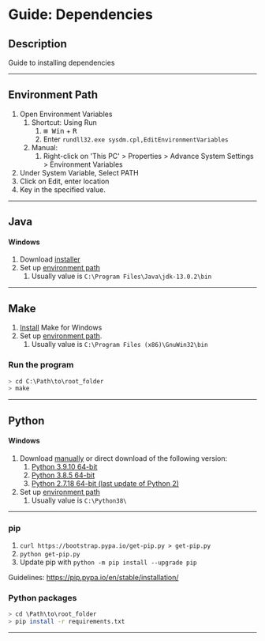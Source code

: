# Guide: Dependencies

## Description
Guide to installing dependencies

-----
## Environment Path

1. Open Environment Variables
    1. Shortcut: Using Run
        1. <kbd>⊞ Win</kbd> + <kbd>R</kbd>
        2. Enter `rundll32.exe sysdm.cpl,EditEnvironmentVariables`
    2. Manual: 
        1. Right-click on 'This PC' > Properties > Advance System Settings > Environment Variables
2. Under System Variable, Select PATH
3. Click on Edit, enter location
4. Key in the specified value.

-----
## Java
#### Windows
1. Download [installer](https://www.oracle.com/java/technologies/downloads)
2. Set up [environment path](https://github.com/xfortisfye/303-see-other/blob/main/dependencies.md#environment-path)
    1. Usually value is `C:\Program Files\Java\jdk-13.0.2\bin`

-----
## Make
1. [Install](https://sourceforge.net/projects/gnuwin32/files/make/3.81/make-3.81.exe/download?use_mirror=nchc&download=) Make for Windows
2. Set up [environment path](https://github.com/xfortisfye/303-see-other/blob/main/dependencies.md#environment-path). 
   1. Usually value is `C:\Program Files (x86)\GnuWin32\bin`

### Run the program
```bash
> cd C:\Path\to\root_folder
> make
```

-----
## Python

#### Windows
1. Download [manually](https://www.python.org/downloads/) or direct download of the following version:
    1. [Python 3.9.10 64-bit](https://www.python.org/ftp/python/3.9.10/python-3.9.10-amd64.exe)
    2. [Python 3.8.5 64-bit](https://www.python.org/ftp/python/3.8.5/python-3.8.5-amd64.exe)
    3. [Python 2.7.18 64-bit (last update of Python 2)](https://www.python.org/ftp/python/2.7.18/python-2.7.18.amd64.msi)
2. Set up [environment path](https://github.com/xfortisfye/303-see-other/blob/main/dependencies.md#environment-path)
    1. Usually value is `C:\Python38\`

-----
### pip
1. `curl https://bootstrap.pypa.io/get-pip.py > get-pip.py`
2. `python get-pip.py`
3. Update pip with `python -m pip install --upgrade pip`

Guidelines: https://pip.pypa.io/en/stable/installation/

### Python packages
```bash
> cd \Path\to\root_folder
> pip install -r requirements.txt
```

-----



